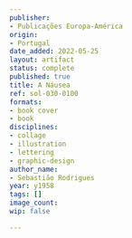 ```yaml
---
publisher:
- Publicações Europa-América
origin:
- Portugal
date_added: 2022-05-25
layout: artifact
status: complete
published: true
title: A Náusea
ref: sol-030-0100
formats:
- book cover
- book
disciplines:
- collage
- illustration
- lettering
- graphic-design
author_name:
- Sebastião Rodrigues
year: y1958
tags: []
image_count:
wip: false

---
```

